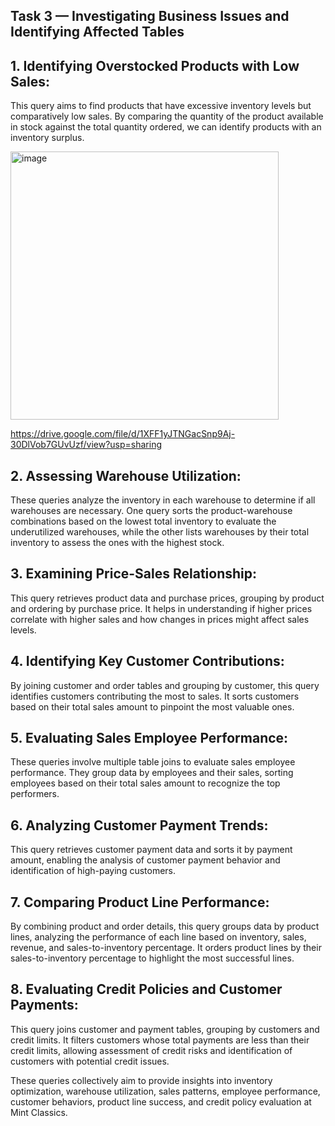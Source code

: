 ## Task 3 — Investigating Business Issues and Identifying Affected Tables

## 1. Identifying Overstocked Products with Low Sales: 
This query aims to find products that have excessive inventory levels but comparatively low sales. By comparing the quantity of the product available in stock against the total quantity ordered, we can identify products with an inventory surplus.

<img width="429" alt="image" src="https://github.com/ranjanshivam1/Analyze-Data-in-a-Model-Car-Database-with-MySQL-Workbench/assets/132743857/f95f8d07-890a-42e3-acef-fb4542ccef92">

https://drive.google.com/file/d/1XFF1yJTNGacSnp9Aj-30DlVob7GUvUzf/view?usp=sharing


## 2. Assessing Warehouse Utilization: 
These queries analyze the inventory in each warehouse to determine if all warehouses are necessary. One query sorts the product-warehouse combinations based on the lowest total inventory to evaluate the underutilized warehouses, while the other lists warehouses by their total inventory to assess the ones with the highest stock.

## 3. Examining Price-Sales Relationship: 
This query retrieves product data and purchase prices, grouping by product and ordering by purchase price. It helps in understanding if higher prices correlate with higher sales and how changes in prices might affect sales levels.

## 4. Identifying Key Customer Contributions:
By joining customer and order tables and grouping by customer, this query identifies customers contributing the most to sales. It sorts customers based on their total sales amount to pinpoint the most valuable ones.

## 5. Evaluating Sales Employee Performance:
These queries involve multiple table joins to evaluate sales employee performance. They group data by employees and their sales, sorting employees based on their total sales amount to recognize the top performers.

## 6. Analyzing Customer Payment Trends: 
This query retrieves customer payment data and sorts it by payment amount, enabling the analysis of customer payment behavior and identification of high-paying customers.

## 7. Comparing Product Line Performance: 
By combining product and order details, this query groups data by product lines, analyzing the performance of each line based on inventory, sales, revenue, and sales-to-inventory percentage. It orders product lines by their sales-to-inventory percentage to highlight the most successful lines.

## 8. Evaluating Credit Policies and Customer Payments: 
This query joins customer and payment tables, grouping by customers and credit limits. It filters customers whose total payments are less than their credit limits, allowing assessment of credit risks and identification of customers with potential credit issues.

These queries collectively aim to provide insights into inventory optimization, warehouse utilization, sales patterns, employee performance, customer behaviors, product line success, and credit policy evaluation at Mint Classics.
